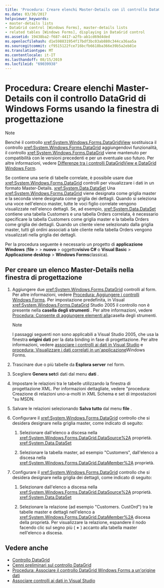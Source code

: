 ```yaml
---
title: 'Procedura: Creare elenchi Master-Details con il controllo DataGrid di Windows Forms usando la finestra di progettazione'
ms.date: 03/30/2017
helpviewer_keywords:
- master-details lists
- DataGrid control [Windows Forms], master-details lists
- related tables [Windows Forms], displaying in DataGrid control
ms.assetid: 19438ba2-f687-4417-a2fb-ab1cd69d4ded
ms.openlocfilehash: d1e598831954f17bdf3bc03ab880c344ca36aa5a
ms.sourcegitcommit: cf9515122fce716bcfb6618ba366e39b5a2eb81e
ms.translationtype: MT
ms.contentlocale: it-IT
ms.lasthandoff: 08/15/2019
ms.locfileid: "69039938"
---
```

# <a name="how-to-create-master-details-lists-with-the-windows-forms-datagrid-control-using-the-designer"></a>Procedura: Creare elenchi Master-Details con il controllo DataGrid di Windows Forms usando la finestra di progettazione

> [!NOTE]
>  Benché il controllo <xref:System.Windows.Forms.DataGridView> sostituisca il controllo <xref:System.Windows.Forms.DataGrid> aggiungendovi funzionalità, il controllo <xref:System.Windows.Forms.DataGrid> viene mantenuto per compatibilità con le versioni precedenti e per un eventuale uso futuro. Per altre informazioni, vedere [Differenze tra i controlli DataGridView e DataGrid Windows Form](differences-between-the-windows-forms-datagridview-and-datagrid-controls.md).

 Se contiene una serie di tabelle correlate, è possibile usare due <xref:System.Windows.Forms.DataGrid> controlli per visualizzare i dati in un formato Master-Details. <xref:System.Data.DataSet> Una <xref:System.Windows.Forms.DataGrid> viene designata come griglia master e la seconda viene designata come griglia dei dettagli. Quando si seleziona una voce nell'elenco master, tutte le voci figlio correlate vengono visualizzate nell'elenco dettagli. Se, ad esempio, <xref:System.Data.DataSet> contiene una tabella Customers e una tabella Orders correlata, è necessario specificare la tabella Customers come griglia master e la tabella Orders come griglia dei dettagli. Quando un cliente viene selezionato dalla griglia master, tutti gli ordini associati a tale cliente nella tabella Orders vengono visualizzati nella griglia dei dettagli.

 Per la procedura seguente è necessario un progetto di **applicazione Windows** (**file** >  > **nuovo** > oggetto**visivo C#**  o **Visual Basic**  >   **Applicazione desktop** > **Windows Forms**classica).

## <a name="to-create-a-master-details-list-in-the-designer"></a>Per creare un elenco Master-Details nella finestra di progettazione

1. Aggiungere due <xref:System.Windows.Forms.DataGrid> controlli al form. Per altre informazioni, vedere [Procedura: Aggiungere i controlli Windows Forms](how-to-add-controls-to-windows-forms.md). Per impostazione predefinita, in Visual <xref:System.Windows.Forms.DataGrid> Studio 2005 il controllo non è presente nella **casella degli strumenti** . Per altre informazioni, vedere [Procedura: Consente di aggiungere elementi alla](https://docs.microsoft.com/previous-versions/visualstudio/visual-studio-2010/ms165355(v=vs.100))casella degli strumenti.

    > [!NOTE]
    >  I passaggi seguenti non sono applicabili a Visual Studio 2005, che usa la finestra **origini dati** per la data binding in fase di progettazione. Per altre informazioni, vedere [associare i controlli ai dati in Visual Studio](/visualstudio/data-tools/bind-controls-to-data-in-visual-studio) e [procedura: Visualizzare i dati correlati in un'applicazione](https://docs.microsoft.com/previous-versions/visualstudio/visual-studio-2013/57tx3hhe(v=vs.120))Windows Forms.

2. Trascinare due o più tabelle da **Esplora server** nel form.

3. Scegliere **Genera set**di dati dal menu **dati** .

4. Impostare le relazioni tra le tabelle utilizzando la finestra di progettazione XML. Per informazioni dettagliate, vedere "procedura: Creazione di relazioni uno-a-molti in XML Schema e set di impostazioni "su MSDN.

5. Salvare le relazioni selezionando **Salva tutto** dal menu **file** .

6. Configurare il <xref:System.Windows.Forms.DataGrid> controllo che si desidera designare nella griglia master, come indicato di seguito:

    1. Selezionare dall'elenco a discesa nella <xref:System.Windows.Forms.DataGrid.DataSource%2A> proprietà. <xref:System.Data.DataSet>

    2. Selezionare la tabella master, ad esempio "Customers", dall'elenco a discesa nella <xref:System.Windows.Forms.DataGrid.DataMember%2A> proprietà.

7. Configurare il <xref:System.Windows.Forms.DataGrid> controllo che si desidera designare nella griglia dei dettagli, come indicato di seguito:

    1. Selezionare dall'elenco a discesa nella <xref:System.Windows.Forms.DataGrid.DataSource%2A> proprietà. <xref:System.Data.DataSet>

    2. Selezionare la relazione (ad esempio "Customers. CustOrd") tra le tabelle master e dettagli nell'elenco a <xref:System.Windows.Forms.DataGrid.DataMember%2A> discesa della proprietà. Per visualizzare la relazione, espandere il nodo facendo clic sul segno più ( **+** ) accanto alla tabella master nell'elenco a discesa.

## <a name="see-also"></a>Vedere anche

- [Controllo DataGrid](datagrid-control-windows-forms.md)
- [Cenni preliminari sul controllo DataGrid](datagrid-control-overview-windows-forms.md)
- [Procedura: Associare il controllo DataGrid Windows Forms a un'origine dati](how-to-bind-the-windows-forms-datagrid-control-to-a-data-source.md)
- [Associare controlli ai dati in Visual Studio](/visualstudio/data-tools/bind-controls-to-data-in-visual-studio)
